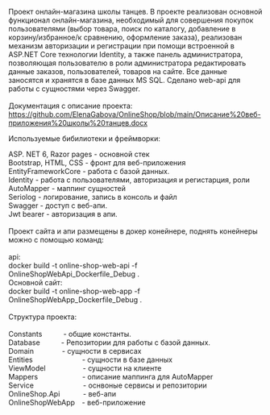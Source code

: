 Проект онлайн-магазина школы танцев. 
В проекте реализован основной функционал онлайн-магазина, необходимый для совершения покупок пользователями (выбор товара, поиск по каталогу, добавление в корзину/избранное/к сравнению, оформление заказа), реализован механизм авторизации и регистрации при помощи встроенной в ASP.NET Core технологии Identity, а также панель администратора, позволяющая пользователю в роли администратора редактировать данные заказов, пользователей, товаров на сайте. 
Все данные заносятся и хранятся в базе данных MS SQL. Сделано web-api для работы с сущностями через Swagger.
<br><br>
Документация с описание проекта:
<br>https://github.com/ElenaGabova/OnlineShop/blob/main/Описание%20веб-приложения%20школы%20танцев.docx

Используемые бибилиотеки и фреймворки:

ASP. NET 6, Razor pages - основной стек
<br>
Bootstrap, HTML, CSS - фронт для веб-приложения
<br>
EntityFrameworkCore - работа с базой данных.
<br>
Identity - работа с пользователями, авторизация и регистарция, роли
<br>
AutoMapper - маппинг сущностей
<br>
Seriolog - логирование, запись в консоль и файл 
<br>
Swagger - доступ с веб-апи.
<br>
Jwt bearer - авторизация в апи.
<br>
<br>
Проект сайта и апи размещены в докер конейнере, поднять конейнеры можно с помощью команд:
<br>
<br>api: 
<br>docker build -t online-shop-web-api -f OnlineShopWebApi_Dockerfile_Debug .
<br>
Основной сайт: 
<br>docker build -t online-shop-web-app -f OnlineShopWebApp_Dockerfile_Debug .
<br><br>
Структура проекта:
<br>
<br>Constants&emsp;&emsp;&emsp;- общие константы.
<br>Database&emsp;&emsp;&emsp;- Репозитории для работы с базой данных. 
<br>Domain&emsp;&emsp;&emsp;&emsp;- сущности в сервисах
<br>Entities&emsp;&emsp;&emsp;&emsp;&emsp;&emsp;&emsp;- сущности в базе данных
<br>ViewModel&emsp;&emsp;&emsp;&emsp;&emsp; - сущности на клиенте
<br>Mappers &emsp;&emsp;&emsp;&emsp;&emsp;&emsp;- описание маппинга для AutoMapper
<br>Service&emsp;&emsp;&emsp;&emsp;&emsp;&emsp;&emsp;- оснвоные сервисы и репозитории
<br>OnlineShop.Api&emsp;&emsp;&emsp; - веб-апи
<br>OnlineShopWebApp&emsp;- веб-приложение










